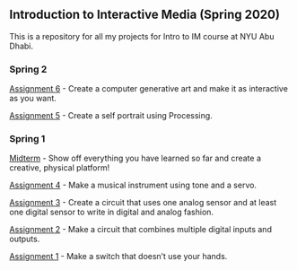## Introduction to Interactive Media (Spring 2020)
This is a repository for all my projects for Intro to IM course at NYU Abu Dhabi.

### Spring 2

[Assignment 6](/dueMarch31) - Create a computer generative art and make it as interactive as you want.

[Assignment 5](/dueMarch19) - Create a self portrait using Processing.

### Spring 1

[Midterm](/dueMar5) - Show off everything you have learned so far and create a creative, physical platform!

[Assignment 4](/dueFebruary25) - Make a musical instrument using tone and a servo.

[Assignment 3](/dueFebruary18) - Create a circuit that uses one analog sensor and at least one digital sensor to write in digital and analog fashion.

[Assignment 2](/dueFebruary11) - Make a circuit that combines multiple digital inputs and outputs.

[Assignment 1](/dueFebruary4) - Make a switch that doesn’t use your hands.
